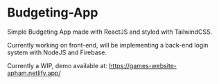 # Budgeting-App
Simple Budgeting App made with ReactJS and styled with TailwindCSS.

Currently working on front-end, will be implementing a back-end login system with NodeJS and Firebase.

Currently a WIP, demo available at: https://games-website-apham.netlify.app/
